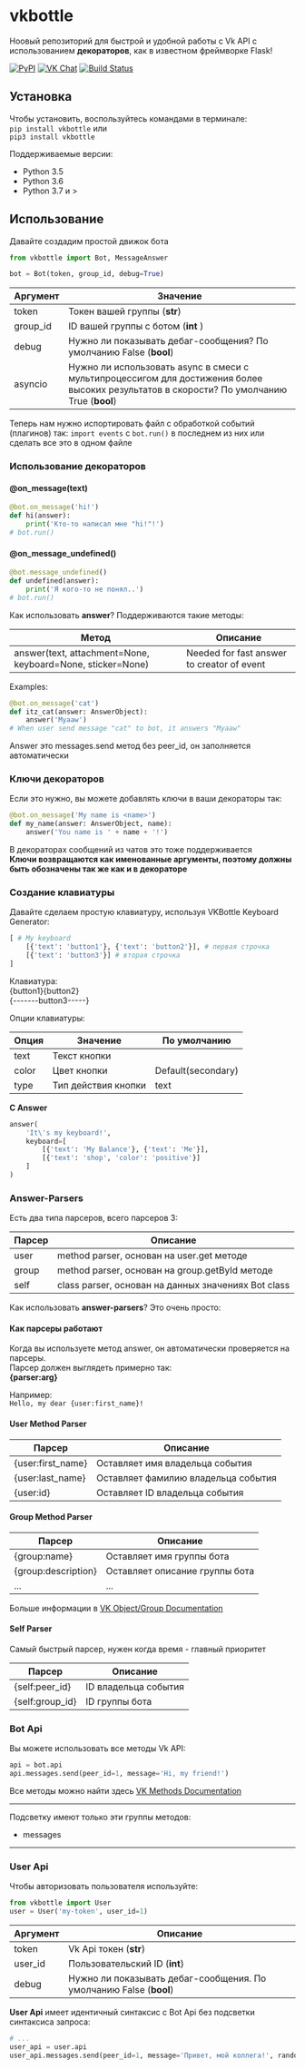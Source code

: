 # vkbottle
Ноовый репозиторий для быстрой и удобной работы с Vk API с использованием **декораторов**, как в известном фреймворке Flask!

[![PyPI](https://badge.fury.io/py/vkbottle.svg)](https://pypi.org/project/vkbottle/) 
[![VK Chat](https://img.shields.io/badge/Чат-Вконтакте-blue)](https://vk.me/join/AJQ1d7fBUBM_800lhEe_AwJj) 
[![Build Status](https://travis-ci.com/timoniq/vkbottle.svg?branch=master)](https://travis-ci.com/timoniq/vkbottle)

## Установка

Чтобы установить, воспользуйтесь командами в терминале:  
`pip install vkbottle` или  
 `pip3 install vkbottle`  
   
 Поддерживаемые версии:  
 * Python 3.5
 * Python 3.6
 * Python 3.7 и >

## Использование

Давайте создадим простой движок бота
```python
from vkbottle import Bot, MessageAnswer

bot = Bot(token, group_id, debug=True)
```
Аргумент | Значение
------------ | -------------
token | Токен вашей группы (**str**)
group_id | ID вашей группы с ботом (**int** )
debug | Нужно ли показывать дебаг-сообщения? По умолчанию False (**bool**)
asyncio | Нужно ли использовать async в смеси с мультипроцессигом для достижения более высоких результатов в скорости? По умолчанию True (**bool**)

Теперь нам нужно испортировать файл с обработкой событий (плагинов) так: `import events` с `bot.run()` в последнем из них или сделать все это в одном файле

### Использование декораторов

#### @on_message(text)
```python
@bot.on_message('hi!')
def hi(answer):
    print('Кто-то написал мне "hi!"!')
# bot.run()
```
#### @on_message_undefined()
```python
@bot.message_undefined()
def undefined(answer):
    print('Я кого-то не понял..')
# bot.run()
```
Как использовать **answer**?
Поддерживаются такие методы:

Метод | Описание
------------ | -------------
answer(text, attachment=None, keyboard=None, sticker=None) | Needed for fast answer to creator of event

Examples:  
```python
@bot.on_message('cat')
def itz_cat(answer: AnswerObject):
    answer('Myaaw')
# When user send message "cat" to bot, it answers "Myaaw"
```
Answer это messages.send метод без peer_id, он заполняется автоматически

### Ключи декораторов

Если это нужно, вы можете добавлять ключи в ваши декораторы так:  
```python
@bot.on_message('My name is <name>')
def my_name(answer: AnswerObject, name):
    answer('You name is ' + name + '!')
```
В декораторах сообщений из чатов это тоже поддерживается  
**Ключи возвращаются как именованные аргументы, поэтому должны быть обозначены так же как и в декораторе**

### Создание клавиатуры

Давайте сделаем простую клавиатуру, используя VKBottle Keyboard Generator:
```python
[ # My keyboard
    [{'text': 'button1'}, {'text': 'button2'}], # первая строчка
    [{'text': 'button3'}] # вторая строчка
]
```
Клавиатура:  
{button1}{button2}  
{-------button3-----}  

Опции клавиатуры:  

Опция | Значение | По умолчанию
------ | ------- | -------
text | Текст кнопки | 
color | Цвет кнопки | Default(secondary)
type | Тип действия кнопки | text

**С Answer**

```python
answer(
    'It\'s my keyboard!',
    keyboard=[
        [{'text': 'My Balance'}, {'text': 'Me'}],
        [{'text': 'shop', 'color': 'positive'}]
    ]
)
```

### Answer-Parsers

Есть два типа парсеров, всего парсеров 3:

Парсер | Описание
------ | -----------
user | method parser, основан на user.get методе
group | method parser, основан на group.getById методе
self | class parser, основан на данных значениях Bot class

Как использовать **answer-parsers**? Это очень просто:  

#### Как парсеры работают

Когда вы используете метод answer, он автоматически проверяется на парсеры.  
Парсер должен выглядеть примерно так:  
**{parser:arg}**

Например:  
```Hello, my dear {user:first_name}!```

#### User Method Parser

Парсер | Описание
-------------- | -----------
{user:first_name} | Оставляет имя владельца события
{user:last_name} | Оставляет фамилию владельца события
{user:id} | Оставляет ID владельца события

#### Group Method Parser

Парсер | Описание
-------------- | -----------
{group:name} | Оставляет имя группы бота
{group:description} | Оставляет описание группы бота
... | ...

Больше информации в [VK Object/Group Documentation](https://vk.com/dev/objects/group)

#### Self Parser

Самый быстрый парсер, нужен когда время - главный приоритет

Парсер | Описание
-------------- | -----------
{self:peer_id} | ID владельца события
{self:group_id} | ID группы бота

### Bot Api

Вы можете использовать все методы Vk API:

```python
api = bot.api
api.messages.send(peer_id=1, message='Hi, my friend!')
```

Все методы можно найти здесь [VK Methods Documentation](https://vk.com/dev/methods)
***
Подсветку имеют только эти группы методов:
* messages
***

### User Api

Чтобы авторизовать пользователя используйте:
```python
from vkbottle import User
user = User('my-token', user_id=1)
```
Аргумент | Описание
-------- | -----------
token | Vk Api токен (**str**)
user_id | Пользовательский ID (**int**)
debug | Нужно ли показывать дебаг-сообщения. По умолчанию False (**bool**)

**User Api** имеет идентичный синтаксис с Bot Api без подсветки синтаксиса запроса:
```python
# ...
user_api = user.api
user_api.messages.send(peer_id=1, message='Привет, мой коллега!', random_id=100)
```
